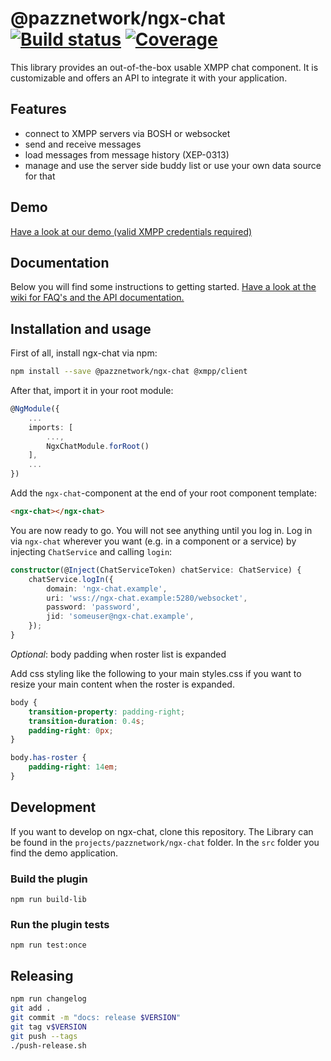 # @pazznetwork/ngx-chat [![Build status](https://api.travis-ci.com/pazznetwork/ngx-chat.svg?branch=master)](https://travis-ci.com/pazznetwork/ngx-chat) [![Coverage](https://coveralls.io/repos/github/pazznetwork/ngx-chat/badge.svg?branch=master)](https://coveralls.io/github/pazznetwork/ngx-chat)

This library provides an out-of-the-box usable XMPP chat component. It is customizable and offers an API to integrate it with your application.

## Features
* connect to XMPP servers via BOSH or websocket
* send and receive messages
* load messages from message history (XEP-0313)
* manage and use the server side buddy list or use your own data source for that 

## Demo
[Have a look at our demo (valid XMPP credentials required)](https://pazznetwork.github.io/ngx-chat-ghpages/) 

## Documentation
Below you will find some instructions to getting started. [Have a look at the wiki for FAQ's and the API documentation.](https://github.com/pazznetwork/ngx-chat/wiki)

## Installation and usage
First of all, install ngx-chat via npm:
```bash
npm install --save @pazznetwork/ngx-chat @xmpp/client
```

After that, import it in your root module:
```typescript
@NgModule({
    ...
    imports: [
        ...,
        NgxChatModule.forRoot()
    ],
    ...
})
```

Add the `ngx-chat`-component at the end of your root component template:
```html
<ngx-chat></ngx-chat>
``` 

You are now ready to go. You will not see anything until you log in.
Log in via `ngx-chat` wherever you want (e.g. in a component or a service)
 by injecting `ChatService` and calling `login`:
```typescript
constructor(@Inject(ChatServiceToken) chatService: ChatService) {
    chatService.logIn({
        domain: 'ngx-chat.example',
        uri: 'wss://ngx-chat.example:5280/websocket',
        password: 'password',
        jid: 'someuser@ngx-chat.example',
    });
}
```

*Optional*: body padding when roster list is expanded

Add css styling like the following to your main styles.css if 
you want to resize your main content when the roster is expanded.
```css
body {
    transition-property: padding-right;
    transition-duration: 0.4s;
    padding-right: 0px;
}

body.has-roster {
    padding-right: 14em;
}
```

## Development

If you want to develop on ngx-chat, clone this repository.
The Library can be found in the `projects/pazznetwork/ngx-chat` folder.
In the `src` folder you find the demo application.

### Build the plugin

`npm run build-lib`

### Run the plugin tests

`npm run test:once`


## Releasing
```bash
npm run changelog
git add .
git commit -m "docs: release $VERSION"
git tag v$VERSION
git push --tags
./push-release.sh
```
